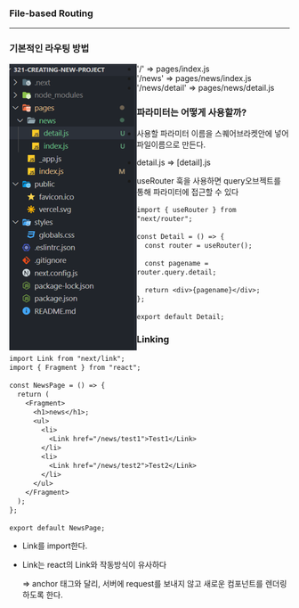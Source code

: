 ### **File-based Routing**

------

### **기본적인 라우팅 방법**

<img src="./images/routing_basic.png" align="left"/>

- '/' => pages/index.js
- '/news' => pages/news/index.js
- '/news/detail' => pages/news/detail.js

### **파라미터는 어떻게 사용할까?**

- 사용할 파라미터 이름을 스퀘어브라켓안에 넣어 파일이름으로 만든다.

- detail.js => [detail].js

- useRouter 훅을 사용하면 query오브젝트를 통해 파라미터에 접근할 수 있다

  ```
  import { useRouter } from "next/router";
  
  const Detail = () => {
    const router = useRouter();
  
    const pagename = router.query.detail;
  
    return <div>{pagename}</div>;
  };
  
  export default Detail;
  ```

### **Linking**

```
import Link from "next/link";
import { Fragment } from "react";

const NewsPage = () => {
  return (
    <Fragment>
      <h1>news</h1>;
      <ul>
        <li>
          <Link href="/news/test1">Test1</Link>
        </li>
        <li>
          <Link href="/news/test2">Test2</Link>
        </li>
      </ul>
    </Fragment>
  );
};

export default NewsPage;
```

- Link를 import한다.

- Link는 react의 Link와 작동방식이 유사하다

  => anchor 태그와 달리, 서버에 request를 보내지 않고 새로운 컴포넌트를 렌더링하도록 한다.